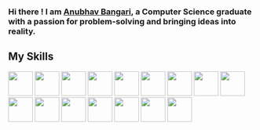### Hi there ! I am [Anubhav Bangari](https://creative-site-alpha.vercel.app/), a Computer Science graduate with a passion for problem-solving and bringing ideas into reality.

## My Skills
<img height="50" src="https://github.com/AnubhavBangari3/AnubhavBangari3/assets/68240739/8c1f7ddb-4272-414b-9e12-48a37061ae83"/>
<img height="50" src="https://github.com/AnubhavBangari3/AnubhavBangari3/assets/68240739/2476781f-0887-40e2-859d-497c4b6293af"/>
<img height="50" src="https://github.com/AnubhavBangari3/AnubhavBangari3/assets/68240739/441b36fd-a07a-4516-8144-0ef49a260b73"/>
<img height="50" src="https://github.com/AnubhavBangari3/AnubhavBangari3/assets/68240739/49c878ad-a23e-4725-b232-d7cf6043c461"/>
<img height="50" src="https://github.com/AnubhavBangari3/AnubhavBangari3/assets/68240739/42855280-46bc-4515-88d9-f9d6a2442be6"/>
<img height="50" src="https://github.com/AnubhavBangari3/AnubhavBangari3/assets/68240739/88fb8731-9fd2-42bb-8a3c-0a62230be955"/>
<img height="50" src="https://github.com/AnubhavBangari3/AnubhavBangari3/assets/68240739/28aec471-661f-4165-8855-996d19cdd257"/>
<img height="50" src="https://github.com/AnubhavBangari3/AnubhavBangari3/assets/68240739/f0bc5e89-3802-41af-ad2a-7887635d514e"/>
<img height="50" src="https://github.com/AnubhavBangari3/AnubhavBangari3/assets/68240739/791429df-8472-4eeb-84e9-11f25daa3bcb"/>
<img height="50" src="https://github.com/AnubhavBangari3/AnubhavBangari3/assets/68240739/a8535501-9314-4f39-9866-45fc24540a15"/>
<img height="50" src="https://github.com/AnubhavBangari3/AnubhavBangari3/assets/68240739/12c4efd2-88a6-446d-a151-bf5deba43657"/>
<img height="50" src="https://github.com/AnubhavBangari3/AnubhavBangari3/assets/68240739/36f58c50-6eff-485a-87b7-b12fb77d5679"/>
<img height="50" src="https://github.com/AnubhavBangari3/AnubhavBangari3/assets/68240739/4c46754d-2e4d-428e-99fc-cc3245b4f3c6"/>
<img height="50" src="https://github.com/AnubhavBangari3/AnubhavBangari3/assets/68240739/1b81cbc1-d652-43b8-956a-2e695a62ffd8"/>
<img height="50" src="https://github.com/AnubhavBangari3/AnubhavBangari3/assets/68240739/a018cb7f-ed75-4844-868e-adc932e4e936"/>
<img height="50" src="https://github.com/AnubhavBangari3/AnubhavBangari3//assets/34cd8bb9-757a-44b3-bca2-a4cab75553ac"/>


















<!--
**AnubhavBangari3/AnubhavBangari3** is a ✨ _special_ ✨ repository because its `README.md` (this file) appears on your GitHub profile.

Here are some ideas to get you started:

- 🔭 I’m currently working on ...
- 🌱 I’m currently learning ...
- 👯 I’m looking to collaborate on ...
- 🤔 I’m looking for help with ...
- 💬 Ask me about ...
- 📫 How to reach me: ...
- 😄 Pronouns: ...
- ⚡ Fun fact: ...
-->
